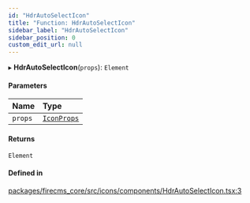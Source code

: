 ```yaml
---
id: "HdrAutoSelectIcon"
title: "Function: HdrAutoSelectIcon"
sidebar_label: "HdrAutoSelectIcon"
sidebar_position: 0
custom_edit_url: null
---
```


▸ **HdrAutoSelectIcon**(`props`): `Element`

#### Parameters

| Name | Type |
| :------ | :------ |
| `props` | [`IconProps`](../types/IconProps.md) |

#### Returns

`Element`

#### Defined in

[packages/firecms_core/src/icons/components/HdrAutoSelectIcon.tsx:3](https://github.com/FireCMSco/firecms/blob/d45f3739/packages/firecms_core/src/icons/components/HdrAutoSelectIcon.tsx#L3)
